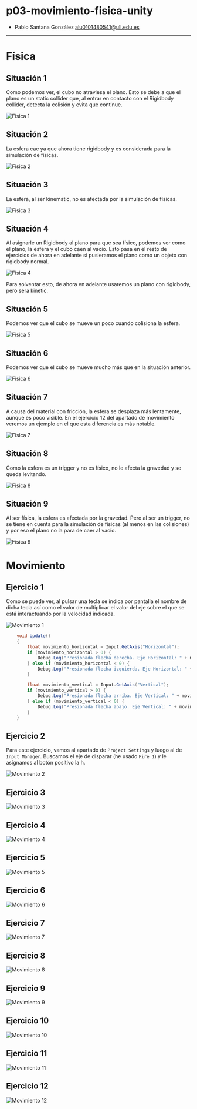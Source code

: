 # p03-movimiento-fisica-unity
- Pablo Santana González alu0101480541@ull.edu.es
-----------------------------------------------
# Física
## Situación 1

Como podemos ver, el cubo no atraviesa el plano. Esto se debe a que el plano es un static collider que, al entrar en contacto con el Rigidbody collider, detecta la colisión y evita que continue.

![Fisica 1](media/Fisica-1.gif)

## Situación 2

La esfera cae ya que ahora tiene rigidbody y es considerada para la simulación de físicas.

![Fisica 2](media/Fisica-2.gif)

## Situación 3

La esfera, al ser kinematic, no es afectada por la simulación de físicas.

![Fisica 3](media/Fisica-3.gif)

## Situación 4

Al asignarle un Rigidbody al plano para que sea físico, podemos ver como el plano, la esfera y el cubo caen al vacío. Esto pasa en el resto de ejercicios de ahora en adelante si pusieramos el plano como un objeto con rigidbody normal.

![Fisica 4](media/Fisica-4-segun-enunciado.gif)

Para solventar esto, de ahora en adelante usaremos un plano con rigidbody, pero sera kinetic.

## Situación 5

Podemos ver que el cubo se mueve un poco cuando colisiona la esfera.

![Fisica 5](media/Fisica-5.gif)

## Situación 6

Podemos ver que el cubo se mueve mucho más que en la situación anterior.

![Fisica 6](media/Fisica-6.gif)

## Situación 7

A causa del material con fricción, la esfera se desplaza más lentamente, aunque es poco visible. En el ejercicio 12 del apartado de movimiento veremos un ejemplo en el que esta diferencia es más notable.

![Fisica 7](media/Fisica-7.gif)

## Situación 8

Como la esfera es un trigger y no es físico, no le afecta la gravedad y se queda levitando.

![Fisica 8](media/Fisica-8.gif)

## Situación 9

Al ser física, la esfera es afectada por la gravedad. Pero al ser un trigger, no se tiene en cuenta para la simulación de físicas (al menos en las colisiones) y por eso el plano no la para de caer al vacío.

![Fisica 9](media/Fisica-9.gif)

# Movimiento
## Ejercicio 1
Como se puede ver, al pulsar una tecla se indica por pantalla el nombre de dicha tecla así como el valor de multiplicar el valor del eje sobre el que se está interactuando por la velocidad indicada.

![Movimiento 1](media/Movimiento-1.gif)

```c#
    void Update()
    {
        float movimiento_horizontal = Input.GetAxis("Horizontal");
        if (movimiento_horizontal > 0) {
            Debug.Log("Presionada flecha derecha. Eje Horizontal: " + movimiento_horizontal * velocidad);
        } else if (movimiento_horizontal < 0) {
            Debug.Log("Presionada flecha izquierda. Eje Horizontal: " + movimiento_horizontal * velocidad);
        }

        float movimiento_vertical = Input.GetAxis("Vertical");
        if (movimiento_vertical > 0) {
            Debug.Log("Presionada flecha arriba. Eje Vertical: " + movimiento_vertical * velocidad);
        } else if (movimiento_vertical < 0) {
            Debug.Log("Presionada flecha abajo. Eje Vertical: " + movimiento_vertical * velocidad);
        }
    }
```

## Ejercicio 2

Para este ejercicio, vamos al apartado de `Project Settings` y luego al de `Input Manager`. Buscamos el eje de disparar (he usado `Fire 1`) y le asignamos al botón positivo la h. 

![Movimiento 2](media/Movimiento-2.PNG)

## Ejercicio 3


![Movimiento 3](media/Movimiento-3.gif)

## Ejercicio 4

![Movimiento 4](media/Movimiento-4.gif)

## Ejercicio 5

![Movimiento 5](media/Movimiento-5.gif)

## Ejercicio 6

![Movimiento 6](media/Movimiento-6.gif)

## Ejercicio 7

![Movimiento 7](media/Movimiento-7.gif)

## Ejercicio 8

![Movimiento 8](media/Movimiento-8.gif)

## Ejercicio 9

![Movimiento 9](media/Movimiento-9.gif)

## Ejercicio 10

![Movimiento 10](media/Movimiento-10.gif)

## Ejercicio 11

![Movimiento 11](media/Movimiento-11.gif)

## Ejercicio 12

![Movimiento 12](media/Movimiento-12.gif)

